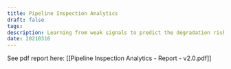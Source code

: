 ```yaml
---
title: Pipeline Inspection Analytics
draft: false
tags: 
description: Learning from weak signals to predict the degradation risk level
date: 20210316
---
```

 
See pdf report here: [[Pipeline Inspection Analytics - Report - v2.0.pdf]]